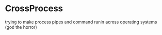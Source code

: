 # CrossProcess
trying to make process pipes and command runin across operating systems (god the horror)
